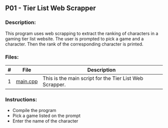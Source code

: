 ## P01 - Tier List Web Scrapper

### Description:
This program uses web scrapping to extract the ranking of characters in a gaming tier list website. The user is prompted to pick a game and a character. Then the rank of the corresponding character is printed.

### Files:
|   #   | File            | Description                                        |
| :---: | --------------- | -------------------------------------------------- |
|   1   | [main.cpp](https://github.com/jtsui23-code/Projects/blob/main/Projects/TierList/main.py)        | This is the main script for the Tier List Web Scrapper.      |


### Instructions:

- Compile the program
- Pick a game listed on the prompt
- Enter the name of the character

